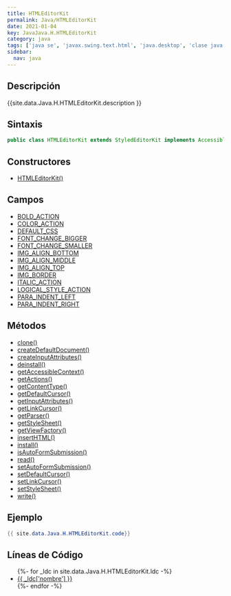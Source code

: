 ```yaml
---
title: HTMLEditorKit
permalink: Java/HTMLEditorKit
date: 2021-01-04
key: JavaJava.H.HTMLEditorKit
category: java
tags: ['java se', 'javax.swing.text.html', 'java.desktop', 'clase java', 'Java 1.0']
sidebar: 
  nav: java
---
```


## Descripción
{{site.data.Java.H.HTMLEditorKit.description }}

## Sintaxis
~~~java
public class HTMLEditorKit extends StyledEditorKit implements Accessible
~~~

## Constructores
* [HTMLEditorKit()](/Java/HTMLEditorKit/HTMLEditorKit/)

## Campos
* [BOLD_ACTION](/Java/HTMLEditorKit/BOLD_ACTION)
* [COLOR_ACTION](/Java/HTMLEditorKit/COLOR_ACTION)
* [DEFAULT_CSS](/Java/HTMLEditorKit/DEFAULT_CSS)
* [FONT_CHANGE_BIGGER](/Java/HTMLEditorKit/FONT_CHANGE_BIGGER)
* [FONT_CHANGE_SMALLER](/Java/HTMLEditorKit/FONT_CHANGE_SMALLER)
* [IMG_ALIGN_BOTTOM](/Java/HTMLEditorKit/IMG_ALIGN_BOTTOM)
* [IMG_ALIGN_MIDDLE](/Java/HTMLEditorKit/IMG_ALIGN_MIDDLE)
* [IMG_ALIGN_TOP](/Java/HTMLEditorKit/IMG_ALIGN_TOP)
* [IMG_BORDER](/Java/HTMLEditorKit/IMG_BORDER)
* [ITALIC_ACTION](/Java/HTMLEditorKit/ITALIC_ACTION)
* [LOGICAL_STYLE_ACTION](/Java/HTMLEditorKit/LOGICAL_STYLE_ACTION)
* [PARA_INDENT_LEFT](/Java/HTMLEditorKit/PARA_INDENT_LEFT)
* [PARA_INDENT_RIGHT](/Java/HTMLEditorKit/PARA_INDENT_RIGHT)

## Métodos
* [clone()](/Java/HTMLEditorKit/clone)
* [createDefaultDocument()](/Java/HTMLEditorKit/createDefaultDocument)
* [createInputAttributes()](/Java/HTMLEditorKit/createInputAttributes)
* [deinstall()](/Java/HTMLEditorKit/deinstall)
* [getAccessibleContext()](/Java/HTMLEditorKit/getAccessibleContext)
* [getActions()](/Java/HTMLEditorKit/getActions)
* [getContentType()](/Java/HTMLEditorKit/getContentType)
* [getDefaultCursor()](/Java/HTMLEditorKit/getDefaultCursor)
* [getInputAttributes()](/Java/HTMLEditorKit/getInputAttributes)
* [getLinkCursor()](/Java/HTMLEditorKit/getLinkCursor)
* [getParser()](/Java/HTMLEditorKit/getParser)
* [getStyleSheet()](/Java/HTMLEditorKit/getStyleSheet)
* [getViewFactory()](/Java/HTMLEditorKit/getViewFactory)
* [insertHTML()](/Java/HTMLEditorKit/insertHTML)
* [install()](/Java/HTMLEditorKit/install)
* [isAutoFormSubmission()](/Java/HTMLEditorKit/isAutoFormSubmission)
* [read()](/Java/HTMLEditorKit/read)
* [setAutoFormSubmission()](/Java/HTMLEditorKit/setAutoFormSubmission)
* [setDefaultCursor()](/Java/HTMLEditorKit/setDefaultCursor)
* [setLinkCursor()](/Java/HTMLEditorKit/setLinkCursor)
* [setStyleSheet()](/Java/HTMLEditorKit/setStyleSheet)
* [write()](/Java/HTMLEditorKit/write)

## Ejemplo
~~~java
{{ site.data.Java.H.HTMLEditorKit.code}}
~~~

## Líneas de Código
<ul>
{%- for _ldc in site.data.Java.H.HTMLEditorKit.ldc -%}
   <li>
       <a href="{{_ldc['url'] }}">{{ _ldc['nombre'] }}</a>
   </li>
{%- endfor -%}
</ul>
